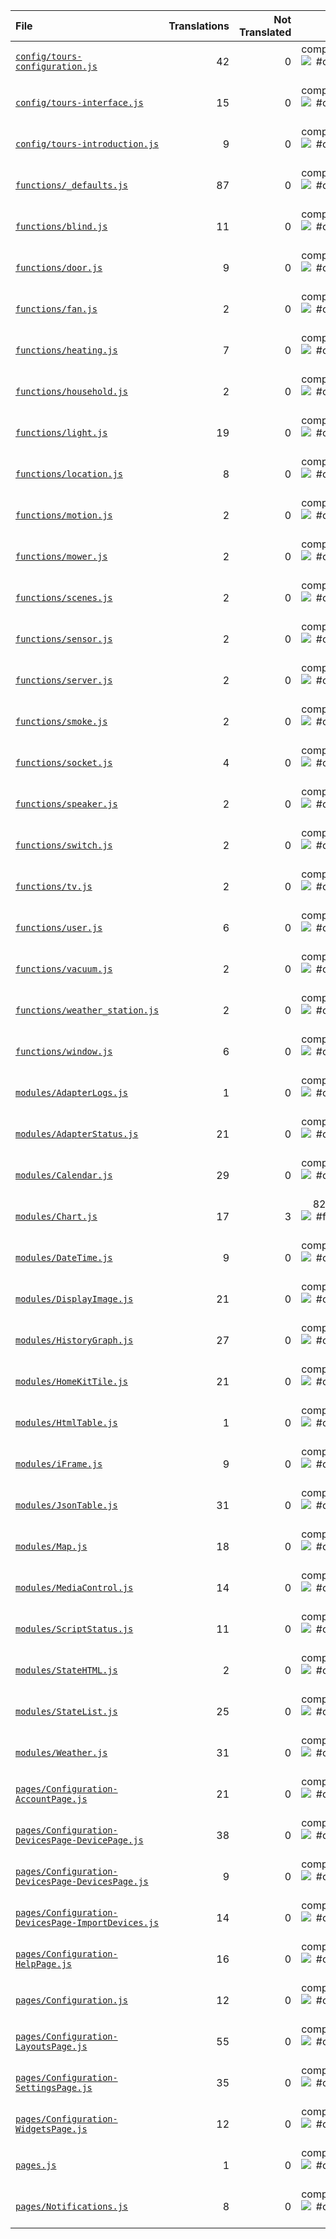 | File | Translations | Not Translated | % |
|:- | -:| -:| -:|
| [`config/tours-configuration.js`](entry) | 42 | 0 | completed ![#c5f015](https://via.placeholder.com/15/c5f015/000000?text=+) |
| [`config/tours-interface.js`](entry) | 15 | 0 | completed ![#c5f015](https://via.placeholder.com/15/c5f015/000000?text=+) |
| [`config/tours-introduction.js`](entry) | 9 | 0 | completed ![#c5f015](https://via.placeholder.com/15/c5f015/000000?text=+) |
| [`functions/_defaults.js`](entry) | 87 | 0 | completed ![#c5f015](https://via.placeholder.com/15/c5f015/000000?text=+) |
| [`functions/blind.js`](entry) | 11 | 0 | completed ![#c5f015](https://via.placeholder.com/15/c5f015/000000?text=+) |
| [`functions/door.js`](entry) | 9 | 0 | completed ![#c5f015](https://via.placeholder.com/15/c5f015/000000?text=+) |
| [`functions/fan.js`](entry) | 2 | 0 | completed ![#c5f015](https://via.placeholder.com/15/c5f015/000000?text=+) |
| [`functions/heating.js`](entry) | 7 | 0 | completed ![#c5f015](https://via.placeholder.com/15/c5f015/000000?text=+) |
| [`functions/household.js`](entry) | 2 | 0 | completed ![#c5f015](https://via.placeholder.com/15/c5f015/000000?text=+) |
| [`functions/light.js`](entry) | 19 | 0 | completed ![#c5f015](https://via.placeholder.com/15/c5f015/000000?text=+) |
| [`functions/location.js`](entry) | 8 | 0 | completed ![#c5f015](https://via.placeholder.com/15/c5f015/000000?text=+) |
| [`functions/motion.js`](entry) | 2 | 0 | completed ![#c5f015](https://via.placeholder.com/15/c5f015/000000?text=+) |
| [`functions/mower.js`](entry) | 2 | 0 | completed ![#c5f015](https://via.placeholder.com/15/c5f015/000000?text=+) |
| [`functions/scenes.js`](entry) | 2 | 0 | completed ![#c5f015](https://via.placeholder.com/15/c5f015/000000?text=+) |
| [`functions/sensor.js`](entry) | 2 | 0 | completed ![#c5f015](https://via.placeholder.com/15/c5f015/000000?text=+) |
| [`functions/server.js`](entry) | 2 | 0 | completed ![#c5f015](https://via.placeholder.com/15/c5f015/000000?text=+) |
| [`functions/smoke.js`](entry) | 2 | 0 | completed ![#c5f015](https://via.placeholder.com/15/c5f015/000000?text=+) |
| [`functions/socket.js`](entry) | 4 | 0 | completed ![#c5f015](https://via.placeholder.com/15/c5f015/000000?text=+) |
| [`functions/speaker.js`](entry) | 2 | 0 | completed ![#c5f015](https://via.placeholder.com/15/c5f015/000000?text=+) |
| [`functions/switch.js`](entry) | 2 | 0 | completed ![#c5f015](https://via.placeholder.com/15/c5f015/000000?text=+) |
| [`functions/tv.js`](entry) | 2 | 0 | completed ![#c5f015](https://via.placeholder.com/15/c5f015/000000?text=+) |
| [`functions/user.js`](entry) | 6 | 0 | completed ![#c5f015](https://via.placeholder.com/15/c5f015/000000?text=+) |
| [`functions/vacuum.js`](entry) | 2 | 0 | completed ![#c5f015](https://via.placeholder.com/15/c5f015/000000?text=+) |
| [`functions/weather_station.js`](entry) | 2 | 0 | completed ![#c5f015](https://via.placeholder.com/15/c5f015/000000?text=+) |
| [`functions/window.js`](entry) | 6 | 0 | completed ![#c5f015](https://via.placeholder.com/15/c5f015/000000?text=+) |
| [`modules/AdapterLogs.js`](entry) | 1 | 0 | completed ![#c5f015](https://via.placeholder.com/15/c5f015/000000?text=+) |
| [`modules/AdapterStatus.js`](entry) | 21 | 0 | completed ![#c5f015](https://via.placeholder.com/15/c5f015/000000?text=+) |
| [`modules/Calendar.js`](entry) | 29 | 0 | completed ![#c5f015](https://via.placeholder.com/15/c5f015/000000?text=+) |
| [`modules/Chart.js`](entry) | 17 | 3 | 82.35% ![#f03c15](https://via.placeholder.com/15/f03c15/000000?text=+) |
| [`modules/DateTime.js`](entry) | 9 | 0 | completed ![#c5f015](https://via.placeholder.com/15/c5f015/000000?text=+) |
| [`modules/DisplayImage.js`](entry) | 21 | 0 | completed ![#c5f015](https://via.placeholder.com/15/c5f015/000000?text=+) |
| [`modules/HistoryGraph.js`](entry) | 27 | 0 | completed ![#c5f015](https://via.placeholder.com/15/c5f015/000000?text=+) |
| [`modules/HomeKitTile.js`](entry) | 21 | 0 | completed ![#c5f015](https://via.placeholder.com/15/c5f015/000000?text=+) |
| [`modules/HtmlTable.js`](entry) | 1 | 0 | completed ![#c5f015](https://via.placeholder.com/15/c5f015/000000?text=+) |
| [`modules/iFrame.js`](entry) | 9 | 0 | completed ![#c5f015](https://via.placeholder.com/15/c5f015/000000?text=+) |
| [`modules/JsonTable.js`](entry) | 31 | 0 | completed ![#c5f015](https://via.placeholder.com/15/c5f015/000000?text=+) |
| [`modules/Map.js`](entry) | 18 | 0 | completed ![#c5f015](https://via.placeholder.com/15/c5f015/000000?text=+) |
| [`modules/MediaControl.js`](entry) | 14 | 0 | completed ![#c5f015](https://via.placeholder.com/15/c5f015/000000?text=+) |
| [`modules/ScriptStatus.js`](entry) | 11 | 0 | completed ![#c5f015](https://via.placeholder.com/15/c5f015/000000?text=+) |
| [`modules/StateHTML.js`](entry) | 2 | 0 | completed ![#c5f015](https://via.placeholder.com/15/c5f015/000000?text=+) |
| [`modules/StateList.js`](entry) | 25 | 0 | completed ![#c5f015](https://via.placeholder.com/15/c5f015/000000?text=+) |
| [`modules/Weather.js`](entry) | 31 | 0 | completed ![#c5f015](https://via.placeholder.com/15/c5f015/000000?text=+) |
| [`pages/Configuration-AccountPage.js`](entry) | 21 | 0 | completed ![#c5f015](https://via.placeholder.com/15/c5f015/000000?text=+) |
| [`pages/Configuration-DevicesPage-DevicePage.js`](entry) | 38 | 0 | completed ![#c5f015](https://via.placeholder.com/15/c5f015/000000?text=+) |
| [`pages/Configuration-DevicesPage-DevicesPage.js`](entry) | 9 | 0 | completed ![#c5f015](https://via.placeholder.com/15/c5f015/000000?text=+) |
| [`pages/Configuration-DevicesPage-ImportDevices.js`](entry) | 14 | 0 | completed ![#c5f015](https://via.placeholder.com/15/c5f015/000000?text=+) |
| [`pages/Configuration-HelpPage.js`](entry) | 16 | 0 | completed ![#c5f015](https://via.placeholder.com/15/c5f015/000000?text=+) |
| [`pages/Configuration.js`](entry) | 12 | 0 | completed ![#c5f015](https://via.placeholder.com/15/c5f015/000000?text=+) |
| [`pages/Configuration-LayoutsPage.js`](entry) | 55 | 0 | completed ![#c5f015](https://via.placeholder.com/15/c5f015/000000?text=+) |
| [`pages/Configuration-SettingsPage.js`](entry) | 35 | 0 | completed ![#c5f015](https://via.placeholder.com/15/c5f015/000000?text=+) |
| [`pages/Configuration-WidgetsPage.js`](entry) | 12 | 0 | completed ![#c5f015](https://via.placeholder.com/15/c5f015/000000?text=+) |
| [`pages.js`](entry) | 1 | 0 | completed ![#c5f015](https://via.placeholder.com/15/c5f015/000000?text=+) |
| [`pages/Notifications.js`](entry) | 8 | 0 | completed ![#c5f015](https://via.placeholder.com/15/c5f015/000000?text=+) |
